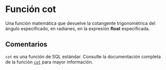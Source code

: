 ﻿---
SidebarGroup: "c"
Autogenerated: true
---

# Función  cot

Una función matemática que devuelve la cotangente trigonométrica del ángulo especificado, en radianes, en la expresión **float** especificada.

## Comentarios 

`cot` es una función de SQL estándar. Consulte la documentación completa de la función [`cot`](https://learn.microsoft.com/es-es/sql/t-sql/functions/cot-transact-sql) para mayor información.
